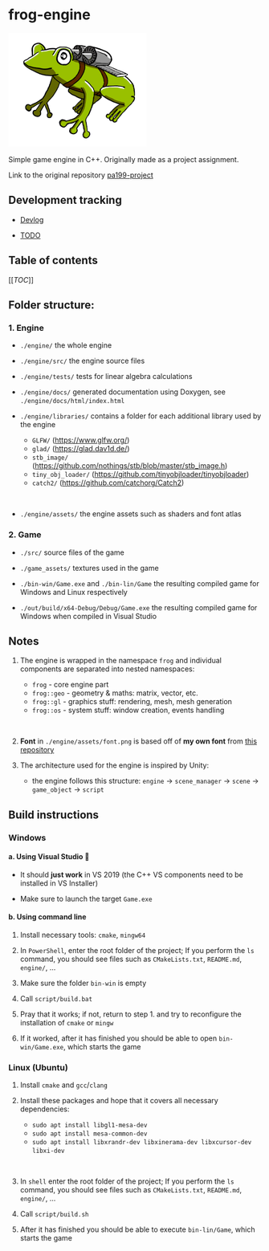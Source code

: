 # frog-engine

![Illustration](frog.png)

Simple game engine in C++. Originally made as a project assignment.

Link to the original repository [pa199-project](https://gitlab.fi.muni.cz/xbrablik/pa199-project)

## Development tracking

- [Devlog](devlog.md)

- [TODO](TODO.md)


## Table of contents

[[_TOC_]]


## Folder structure:

### 1. Engine

- `./engine/`
    the whole engine

- `./engine/src/`
    the engine source files

- `./engine/tests/`
    tests for linear algebra calculations

- `./engine/docs/`
    generated documentation using Doxygen, see
    `./engine/docs/html/index.html`

- `./engine/libraries/`
    contains a folder for each additional library used by the engine

    - `GLFW/` (https://www.glfw.org/)
    - `glad/` (https://glad.dav1d.de/)
    - `stb_image/` (https://github.com/nothings/stb/blob/master/stb_image.h)
    - `tiny_obj_loader/` (https://github.com/tinyobjloader/tinyobjloader)
    - `catch2/` (https://github.com/catchorg/Catch2)
<br>

- `./engine/assets/`
    the engine assets such as shaders and font atlas

### 2. Game

- `./src/`
    source files of the game

- `./game_assets/`
    textures used in the game

- `./bin-win/Game.exe` and `./bin-lin/Game`
    the resulting compiled game for Windows and Linux respectively

- `./out/build/x64-Debug/Debug/Game.exe`
    the resulting compiled game for Windows when compiled in Visual Studio

## Notes

1. The engine is wrapped in the namespace `frog` and individual
    components are separated into nested namespaces:

    - `frog` - core engine part
    - `frog::geo` - geometry & maths: matrix, vector, etc.
    - `frog::gl` - graphics stuff: rendering, mesh, mesh generation
    - `frog::os` - system stuff: window creation, events handling
<br>

2. **Font** in `./engine/assets/font.png` is based off of **my own font** from
    [this repository](https://github.com/Bleskocvok/project_jumpy_tanx/blob/main/models/beautifont.png)

3. The architecture used for the engine is inspired by Unity:
    - the engine follows this structure:
    `engine` -> `scene_manager` -> `scene` -> `game_object` -> `script`

## Build instructions

### Windows

#### a. Using Visual Studio 🤮

- It should **just work** in VS 2019 (the C++ VS
    components need to be installed in VS Installer)

- Make sure to launch the target `Game.exe`

#### b. Using command line

1. Install necessary tools: `cmake`, `mingw64`

2. In `PowerShell`, enter the root folder of the project;
    If you perform the `ls` command, you should see files
    such as `CMakeLists.txt`, `README.md`, `engine/`, ...

3. Make sure the folder `bin-win` is empty

4. Call `script/build.bat`

5. Pray that it works; if not, return to step 1. and try to reconfigure
    the installation of `cmake` or `mingw`

6. If it worked, after it has finished you should be able to open
    `bin-win/Game.exe`, which starts the game

### Linux (Ubuntu)

1. Install `cmake` and `gcc`/`clang`

2. Install these packages and hope that it covers all
    necessary dependencies:
    - `sudo apt install libgl1-mesa-dev`
    - `sudo apt install mesa-common-dev`
    - `sudo apt install libxrandr-dev libxinerama-dev libxcursor-dev libxi-dev`
<br>

3. In `shell` enter the root folder of the project;
    If you perform the `ls` command, you should see files
    such as `CMakeLists.txt`, `README.md`, `engine/`, ...

4. Call `script/build.sh`

5. After it has finished you should be able to execute `bin-lin/Game`,
    which starts the game
